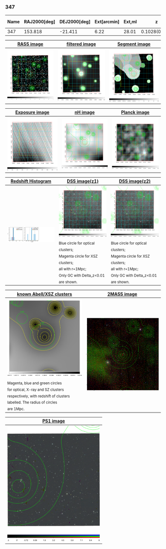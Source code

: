 <div STYLE="page-break-after: always;"></div>

### 347

|Name|RAJ2000[deg]|DEJ2000[deg] |Ext[arcmin]| Ext,ml | z | z_src| C|GC(XSZ,Delta_z<0.01)| GC(OPT,Delta_z<0.01)|GC| R_sig[arcmin] | R500[arcmin] | R500[Mpc]| CRsig[c/s] | CR500[c/s] |L500[1E44 erg/s]|F500[1E-12 erg/s/cm^2]| M500[1E14 Msun]|Tx[keV]|Cnt_sig|Beta|Rc[arcmin]|Comment|Alias|
|---|---|---|---|---|---|------|---|--------|---------|----------|---|---|---|---|---|---|---|---|---|---|---|---|---|---|
|347| 153.818| -21.411| 6.22| 28.01| 0.1028(0.006)| z1,| G| -| -| W| 10.750| 6.802| 0.771| 0.094(0.036)| 0.089(0.034)| 0.423(0.115)| 1.575(0.428)| 1.44(0.20)| 2.77(0.24)| 42.1| 0.774(-0.174+0.155)| 5.583(-1.759+1.572)| -| t315|

|[RASS image](../image/347/347_img.pdf)|[filtered image](../image/347/347_fil.pdf)|[Segment image](../image/347/347_seg.pdf)|
|-------------------|--------------------|-------------------|
| <img src="../image/347/347_img.png" width="300">  | <img src="../image/347/347_fil.png" width="300">   | <img src="../image/347/347_seg.png" width="300">  |

|[Exposure image](../image/347/347_mex.pdf)| [nH image](../image/347/347_nh.pdf)| [Planck image](../image/347/347_p.pdf)|
|-------------------|--------------------|-------------------|
|<img src="../image/347/347_mex.png" width="300">   | <img src="../image/347/347_nh.png" width="300">    | <img src="../image/347/347_p.png" width="300"> |

|[Redshift Histogram](../image/347/347_zg.pdf) | [DSS image(z1)](../image/347/347_dss_z1.pdf)      |  [DSS image(z2)](../image/347/347_dss_z2.pdf)    |
|-------------------|--------------------|-------------------|
|<img src="../image/347/347_zg.png" width="300"> |<img src="../image/347/347_dss_z1.png" width="300"> <sub><br>Blue circle for optical clusters; <br>Magenta circle for XSZ clusters; <br>all with r=1Mpc; <br>Only GC with Delta_z<0.01 are shown. </sub>| <img src="../image/347/347_dss_z2.png" width="300"><sub><br>Blue circle for optical clusters; <br>Magenta circle for XSZ clusters; <br>all with r=1Mpc; <br>Only GC with Delta_z<0.01 are shown. </sub> |

|[known Abell/XSZ clusters](../image/347/347_gc.pdf) | [2MASS image](../image/347/347_2mass.pdf)      |
|-------------------|-------------------|
|<img src=../image/347/347_gc.png width="300"> <br><sub>Magenta, blue and green circles <br>for optical, X-ray and SZ clusters <br>respectively, with redshift of clusters <br>labelled. The radius of circles <br>are 1Mpc.</sub>|<img src="../image/347/347_2mass.png" width="300">  |

|[PS1 image](../image/347/347_ps1.pdf)            |
|-------------------|
| <img src="../image/347/347_ps1.pdf" width="300">  |
